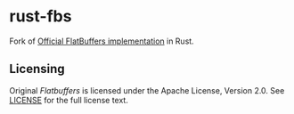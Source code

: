 rust-fbs
========
Fork of [Official FlatBuffers implementation](https://github.com/google/flatbuffers) in Rust.

Licensing
----------
Original *Flatbuffers* is licensed under the Apache License, Version 2.0. See [LICENSE](https://github.com/google/flatbuffers/blob/master/LICENSE.txt) for the full license text.
